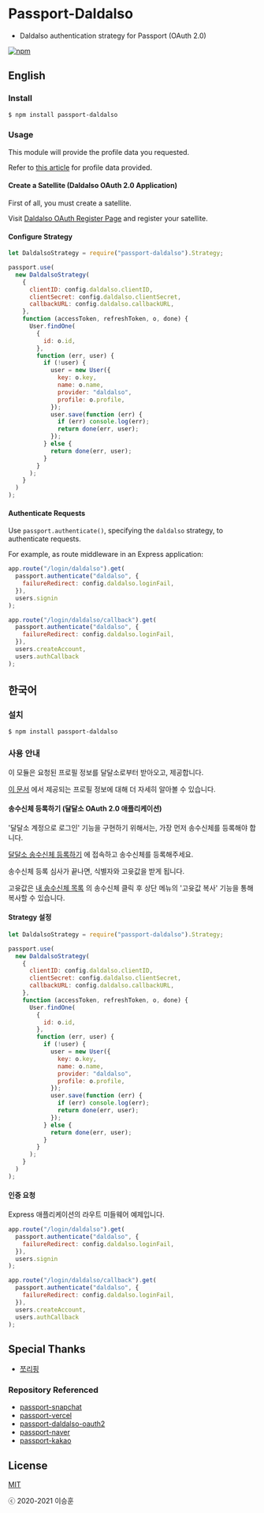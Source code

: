 # Passport-Daldalso

- Daldalso authentication strategy for Passport (OAuth 2.0)

[![npm](https://img.shields.io/npm/v/passport-daldalso.svg)](https://www.npmjs.com/package/passport-daldalso)

## English

### Install

```bash
$ npm install passport-daldalso
```

### Usage

This module will provide the profile data you requested.

Refer to [this article](https://daldal.so/w/Daldalso/Document/seq/4) for profile data provided.

#### Create a Satellite (Daldalso OAuth 2.0 Application)

First of all, you must create a satellite.

Visit [Daldalso OAuth Register Page](https://daldal.so/oauth/register) and register your satellite.

#### Configure Strategy

```javascript
let DaldalsoStrategy = require("passport-daldalso").Strategy;

passport.use(
  new DaldalsoStrategy(
    {
      clientID: config.daldalso.clientID,
      clientSecret: config.daldalso.clientSecret,
      callbackURL: config.daldalso.callbackURL,
    },
    function (accessToken, refreshToken, o, done) {
      User.findOne(
        {
          id: o.id,
        },
        function (err, user) {
          if (!user) {
            user = new User({
              key: o.key,
              name: o.name,
              provider: "daldalso",
              profile: o.profile,
            });
            user.save(function (err) {
              if (err) console.log(err);
              return done(err, user);
            });
          } else {
            return done(err, user);
          }
        }
      );
    }
  )
);
```

#### Authenticate Requests

Use `passport.authenticate()`, specifying the `daldalso` strategy, to authenticate requests.

For example, as route middleware in an Express application:

```javascript
app.route("/login/daldalso").get(
  passport.authenticate("daldalso", {
    failureRedirect: config.daldalso.loginFail,
  }),
  users.signin
);

app.route("/login/daldalso/callback").get(
  passport.authenticate("daldalso", {
    failureRedirect: config.daldalso.loginFail,
  }),
  users.createAccount,
  users.authCallback
);
```

## 한국어

### 설치

```bash
$ npm install passport-daldalso
```

### 사용 안내

이 모듈은 요청된 프로필 정보를 달달소로부터 받아오고, 제공합니다.

[이 문서](https://daldal.so/w/Daldalso/Document/seq/4) 에서 제공되는 프로필 정보에 대해 더 자세히 알아볼 수 있습니다.

#### 송수신체 등록하기 (달달소 OAuth 2.0 애플리케이션)

'달달소 계정으로 로그인' 기능을 구현하기 위해서는, 가장 먼저 송수신체를 등록해야 합니다.

[달달소 송수신체 등록하기](https://daldal.so/oauth/register) 에 접속하고 송수신체를 등록해주세요.

송수신체 등록 심사가 끝나면, 식별자와 고윳값을 받게 됩니다.

고윳값은 [내 송수신체 목록](https://daldal.so/oauth/me) 의 송수신체 클릭 후 상단 메뉴의 '고윳값 복사' 기능을 통해 복사할 수 있습니다.

#### Strategy 설정

```javascript
let DaldalsoStrategy = require("passport-daldalso").Strategy;

passport.use(
  new DaldalsoStrategy(
    {
      clientID: config.daldalso.clientID,
      clientSecret: config.daldalso.clientSecret,
      callbackURL: config.daldalso.callbackURL,
    },
    function (accessToken, refreshToken, o, done) {
      User.findOne(
        {
          id: o.id,
        },
        function (err, user) {
          if (!user) {
            user = new User({
              key: o.key,
              name: o.name,
              provider: "daldalso",
              profile: o.profile,
            });
            user.save(function (err) {
              if (err) console.log(err);
              return done(err, user);
            });
          } else {
            return done(err, user);
          }
        }
      );
    }
  )
);
```

#### 인증 요청

Express 애플리케이션의 라우트 미들웨어 예제입니다.

```javascript
app.route("/login/daldalso").get(
  passport.authenticate("daldalso", {
    failureRedirect: config.daldalso.loginFail,
  }),
  users.signin
);

app.route("/login/daldalso/callback").get(
  passport.authenticate("daldalso", {
    failureRedirect: config.daldalso.loginFail,
  }),
  users.createAccount,
  users.authCallback
);
```

## Special Thanks

- [쪼리핑](https://github.com/JJoriping)

### Repository Referenced

- [passport-snapchat](https://github.com/Snapchat/passport-snapchat)
- [passport-vercel](https://github.com/skogsmaskin/passport-vercel)
- [passport-daldalso-oauth2](https://github.com/KKuTu-Korea/passport-daldalso-oauth2)
- [passport-naver](https://github.com/naver/passport-naver)
- [passport-kakao](https://github.com/rotoshine/passport-kakao)

## License

[MIT](http://opensource.org/licenses/MIT)

ⓒ 2020-2021 이승훈
